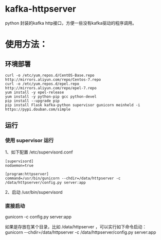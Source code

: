 # kafka-httpserver
python 封装的kafka http接口，方便一些没有kafka驱动的程序调用。

# 使用方法：
## 环境部署

```
curl -o /etc/yum.repos.d/CentOS-Base.repo http://mirrors.aliyun.com/repo/Centos-7.repo
curl -o /etc/yum.repos.d/epel.repo http://mirrors.aliyun.com/repo/epel-7.repo
yum install -y epel-release 
yum install -y python-pip gcc python-devel
pip install --upgrade pip
pip install Flask kafka-python supervisor gunicorn meinheld -i https://pypi.douban.com/simple
```

## 运行
### 使用 supervisor 运行
1、如下配置 /etc/supervisord.conf
```
[supervisord]
nodaemon=true
 
[program:httpserver]
command=/usr/bin/gunicorn --chdir=/data/httpserver -c /data/httpserver/config.py server:app
```
2、启动
/usr/bin/supervisord

### 直接启动
gunicorn -c config.py server:app

如果是存放在某个目录，比如 /data/httpserver ，可以实行如下命令启动：
gunicorn --chdir=/data/httpserver -c /data/httpserver/config.py server:app

